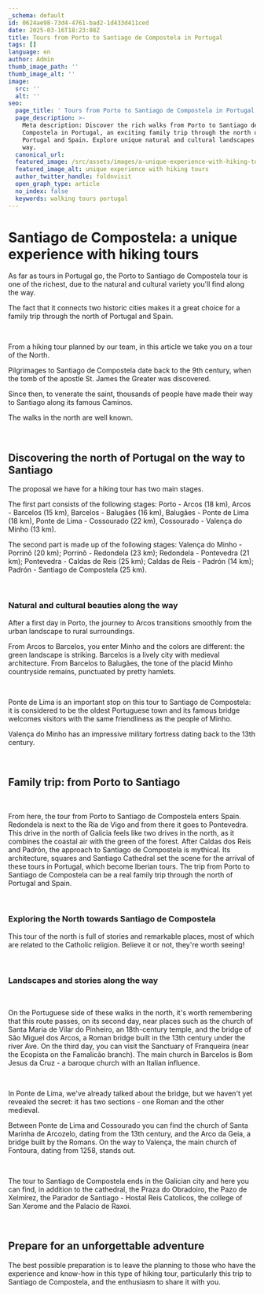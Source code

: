 ```yaml
---
_schema: default
id: 0624ae98-73d4-4761-bad2-1d433d411ced
date: 2025-03-16T18:23:08Z
title: Tours from Porto to Santiago de Compostela in Portugal
tags: []
language: en
author: Admin
thumb_image_path: ''
thumb_image_alt: ''
image:
  src: ''
  alt: ''
seo:
  page_title: ' Tours from Porto to Santiago de Compostela in Portugal'
  page_description: >-
    Meta description: Discover the rich walks from Porto to Santiago de
    Compostela in Portugal, an exciting family trip through the north of
    Portugal and Spain. Explore unique natural and cultural landscapes along the
    way.
  canonical_url:
  featured_image: /src/assets/images/a-unique-experience-with-hiking-tours.jpeg
  featured_image_alt: unique experience with hiking tours
  author_twitter_handle: foldnvisit
  open_graph_type: article
  no_index: false
  keywords: walking tours portugal
---
```

# **Santiago de Compostela: a unique experience with hiking tours**

<SnippetsAstroImage image_path="/src/assets/images/a-unique-experience-with-hiking-tours.jpeg" image_alt="a unique experience with hiking tours"/>

As far as tours in Portugal go, the Porto to Santiago de Compostela tour is one of the richest, due to the natural and cultural variety you'll find along the way.

The fact that it connects two historic cities makes it a great choice for a family trip through the north of Portugal and Spain.

<br>

From a hiking tour planned by our team, in this article we take you on a tour of the North.

Pilgrimages to Santiago de Compostela date back to the 9th century, when the tomb of the apostle St. James the Greater was discovered.

Since then, to venerate the saint, thousands of people have made their way to Santiago along its famous Caminos.

The walks in the north are well known.

&nbsp;

## **Discovering the north of Portugal on the way to Santiago**

The proposal we have for a hiking tour has two main stages.

The first part consists of the following stages: Porto - Arcos (18 km), Arcos - Barcelos (15 km), Barcelos - Balugães (16 km), Balugães - Ponte de Lima (18 km), Ponte de Lima - Cossourado (22 km), Cossourado - Valença do Minho (13 km).

The second part is made up of the following stages: Valença do Minho - Porrinõ (20 km); Porrinõ - Redondela (23 km); Redondela - Pontevedra (21 km); Pontevedra - Caldas de Reis (25 km); Caldas de Reis - Padrón (14 km); Padrón - Santiago de Compostela (25 km).

&nbsp;

### **Natural and cultural beauties along the way**

After a first day in Porto, the journey to Arcos transitions smoothly from the urban landscape to rural surroundings.

From Arcos to Barcelos, you enter Minho and the colors are different: the green landscape is striking. Barcelos is a lively city with medieval architecture. From Barcelos to Balugães, the tone of the placid Minho countryside remains, punctuated by pretty hamlets.

&nbsp;

Ponte de Lima is an important stop on this tour to Santiago de Compostela: it is considered to be the oldest Portuguese town and its famous bridge welcomes visitors with the same friendliness as the people of Minho.

Valença do Minho has an impressive military fortress dating back to the 13th century.

&nbsp;

## **Family trip: from Porto to Santiago**

&nbsp;

From here, the tour from Porto to Santiago de Compostela enters Spain. Redondela is next to the Ria de Vigo and from there it goes to Pontevedra. This drive in the north of Galicia feels like two drives in the north, as it combines the coastal air with the green of the forest. After Caldas dos Reis and Padrón, the approach to Santiago de Compostela is mythical. Its architecture, squares and Santiago Cathedral set the scene for the arrival of these tours in Portugal, which become Iberian tours. The trip from Porto to Santiago de Compostela can be a real family trip through the north of Portugal and Spain.

&nbsp;

### **Exploring the North towards Santiago de Compostela**

This tour of the north is full of stories and remarkable places, most of which are related to the Catholic religion. Believe it or not, they're worth seeing!

&nbsp;

### **Landscapes and stories along the way**

&nbsp;

On the Portuguese side of these walks in the north, it's worth remembering that this route passes, on its second day, near places such as the church of Santa Maria de Vilar do Pinheiro, an 18th-century temple, and the bridge of São Miguel dos Arcos, a Roman bridge built in the 13th century under the river Ave. On the third day, you can visit the Sanctuary of Franqueira (near the Ecopista on the Famalicão branch). The main church in Barcelos is Bom Jesus da Cruz - a baroque church with an Italian influence.

&nbsp;

In Ponte de Lima, we've already talked about the bridge, but we haven't yet revealed the secret: it has two sections - one Roman and the other medieval.

Between Ponte de Lima and Cossourado you can find the church of Santa Marinha de Arcozelo, dating from the 13th century, and the Arco da Geia, a bridge built by the Romans. On the way to Valença, the main church of Fontoura, dating from 1258, stands out.

&nbsp;

The tour to Santiago de Compostela ends in the Galician city and here you can find, in addition to the cathedral, the Praza do Obradoiro, the Pazo de Xelmírez, the Parador de Santiago - Hostal Reis Catolicos, the college of San Xerome and the Palacio de Raxoi.

&nbsp;

## **Prepare for an unforgettable adventure**

The best possible preparation is to leave the planning to those who have the experience and know-how in this type of hiking tour, particularly this trip to Santiago de Compostela, and the enthusiasm to share it with you.

&nbsp;